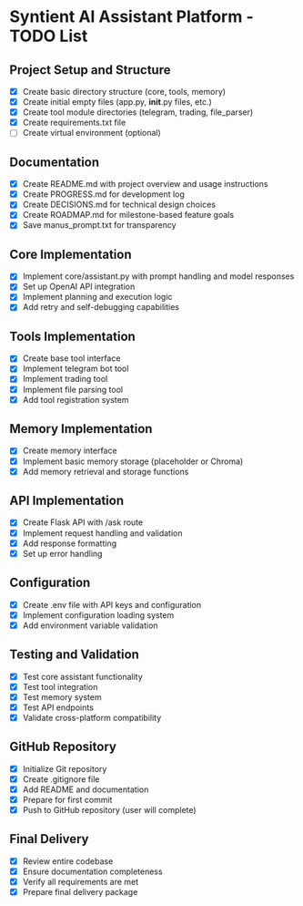 # Syntient AI Assistant Platform - TODO List

## Project Setup and Structure
- [x] Create basic directory structure (core, tools, memory)
- [x] Create initial empty files (app.py, __init__.py files, etc.)
- [x] Create tool module directories (telegram, trading, file_parser)
- [x] Create requirements.txt file
- [ ] Create virtual environment (optional)

## Documentation
- [x] Create README.md with project overview and usage instructions
- [x] Create PROGRESS.md for development log
- [x] Create DECISIONS.md for technical design choices
- [x] Create ROADMAP.md for milestone-based feature goals
- [x] Save manus_prompt.txt for transparency

## Core Implementation
- [x] Implement core/assistant.py with prompt handling and model responses
- [x] Set up OpenAI API integration
- [x] Implement planning and execution logic
- [x] Add retry and self-debugging capabilities

## Tools Implementation
- [x] Create base tool interface
- [x] Implement telegram bot tool
- [x] Implement trading tool
- [x] Implement file parsing tool
- [x] Add tool registration system

## Memory Implementation
- [x] Create memory interface
- [x] Implement basic memory storage (placeholder or Chroma)
- [x] Add memory retrieval and storage functions

## API Implementation
- [x] Create Flask API with /ask route
- [x] Implement request handling and validation
- [x] Add response formatting
- [x] Set up error handling

## Configuration
- [x] Create .env file with API keys and configuration
- [x] Implement configuration loading system
- [x] Add environment variable validation

## Testing and Validation
- [x] Test core assistant functionality
- [x] Test tool integration
- [x] Test memory system
- [x] Test API endpoints
- [x] Validate cross-platform compatibility

## GitHub Repository
- [x] Initialize Git repository
- [x] Create .gitignore file
- [x] Add README and documentation
- [x] Prepare for first commit
- [x] Push to GitHub repository (user will complete)

## Final Delivery
- [x] Review entire codebase
- [x] Ensure documentation completeness
- [x] Verify all requirements are met
- [x] Prepare final delivery package
